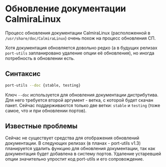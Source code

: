 # Обновление документации CalmiraLinux

Процесс обновления документации CalmiraLinux (расположенной в `/usr/share/doc/CalmiraLinux`) очень похож на процесс обновления СП.

Хотя документация обновляется довольно редко (а в будущих релизах `port-utils` запланировано удаление опции её обновления), но иногда потребность в обновлении есть.

## Синтаксис

```bash
port-utils --doc {stable, testing}
```

Ключ `--doc` используется для обновления документации дистрибутива. Для него требуется второй аргумент - ветка, с которой будет скачан пакет. Сейчас поддерживаются только две ветки: `stable` и `testing` (тоже самое, что и при обновлении портов).

## Известные проблемы

Сейчас не существует средства для отображения обновлений документации. В следующих релизах (в планах - port-utils v1.3) планируется удалить функцию для обновления документации, так как документация будет добавлена в систему портов. Удаление устаревшей опции значительно упростит код port-utils и его сопровождение.